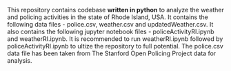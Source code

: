 This repository contains codebase **written in python** to analyze the weather and policing activities in the state of Rhode Island, USA. It contains the following data files - police.csv, weather.csv and updatedWeather.csv. It also contains the following jupyter notebook files - policeActivityRI.ipynb and weatherRI.ipynb.  It is recommended to run weatherRI.ipynb followed by policeActivityRI.ipynb to ultize the repository to full potential. The police.csv data file has been taken from The Stanford Open Policing Project data for analysis. 

